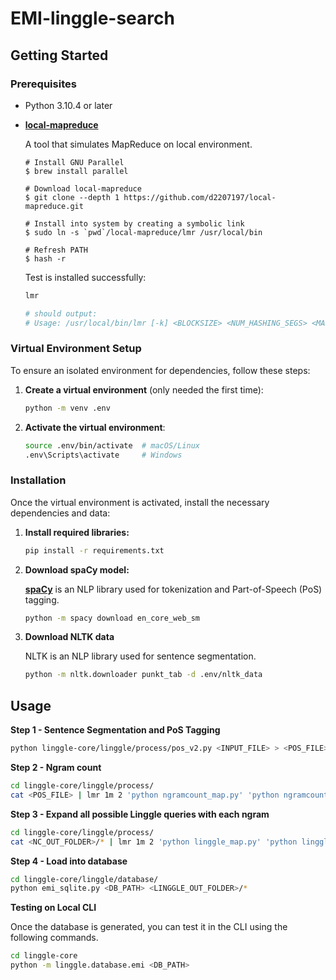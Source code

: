 # EMI-linggle-search

## Getting Started

### Prerequisites

- Python 3.10.4 or later

- [**local-mapreduce**](https://github.com/d2207197/local-mapreduce)

  A tool that simulates MapReduce on local environment.

  ```
  # Install GNU Parallel
  $ brew install parallel

  # Download local-mapreduce
  $ git clone --depth 1 https://github.com/d2207197/local-mapreduce.git

  # Install into system by creating a symbolic link
  $ sudo ln -s `pwd`/local-mapreduce/lmr /usr/local/bin

  # Refresh PATH
  $ hash -r
  ```

  Test is installed successfully:

  ```bash
  lmr

  # should output:
  # Usage: /usr/local/bin/lmr [-k] <BLOCKSIZE> <NUM_HASHING_SEGS> <MAPPER> <REDUCER> <OUTPUT_DIR>
  ```

### Virtual Environment Setup

To ensure an isolated environment for dependencies, follow these steps:

1. **Create a virtual environment** (only needed the first time):

   ```bash
   python -m venv .env
   ```

2. **Activate the virtual environment**:
   ```bash
   source .env/bin/activate  # macOS/Linux
   .env\Scripts\activate     # Windows
   ```

### Installation

Once the virtual environment is activated, install the necessary dependencies and data:

1. **Install required libraries:**

   ```bash
   pip install -r requirements.txt
   ```

2. **Download spaCy model:**

   [**spaCy**](https://spacy.io/) is an NLP library used for tokenization and Part-of-Speech (PoS) tagging.

   ```bash
   python -m spacy download en_core_web_sm
   ```

3. **Download NLTK data**

   NLTK is an NLP library used for sentence segmentation.

   ```bash
   python -m nltk.downloader punkt_tab -d .env/nltk_data
   ```

<!-- USAGE EXAMPLES -->

## Usage

**Step 1 - Sentence Segmentation and PoS Tagging**

```bash
python linggle-core/linggle/process/pos_v2.py <INPUT_FILE> > <POS_FILE>
```

**Step 2 - Ngram count**

```bash
cd linggle-core/linggle/process/
cat <POS_FILE> | lmr 1m 2 'python ngramcount_map.py' 'python ngramcount_reduce.py' <NC_OUT_FOLDER>
```

**Step 3 - Expand all possible Linggle queries with each ngram**

```bash
cd linggle-core/linggle/process/
cat <NC_OUT_FOLDER>/* | lmr 1m 2 'python linggle_map.py' 'python linggle_reduce.py' <LINGGLE_OUT_FOLDER>
```

**Step 4 - Load into database**

```bash
cd linggle-core/linggle/database/
python emi_sqlite.py <DB_PATH> <LINGGLE_OUT_FOLDER>/*
```

**Testing on Local CLI**

Once the database is generated, you can test it in the CLI using the following commands.

```bash
cd linggle-core
python -m linggle.database.emi <DB_PATH>
```
